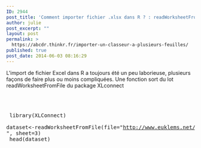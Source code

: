 ```yaml
---
ID: 2944
post_title: 'Comment importer fichier .xlsx dans R ? : readWorksheetFromFile'
author: julie
post_excerpt: ""
layout: post
permalink: >
  https://abcdr.thinkr.fr/importer-un-classeur-a-plusieurs-feuilles/
published: true
post_date: 2014-06-03 08:16:29
---
```

L'import de fichier Excel dans R a toujours été un peu laborieuse, plusieurs façons de faire plus ou moins compliquées. Une fonction sort du lot readWorksheetFromFile du package XLconnect
<br /><br /><br /> <pre><br />
library(XLConnect)<br />
dataset&lt;-readWorksheetFromFile(file=&quot;http://www.euklems.net/data/nace2/fra_output_12i.xlsx &quot;, sheet=3)<br />
head(dataset)
<br /><br /></pre>